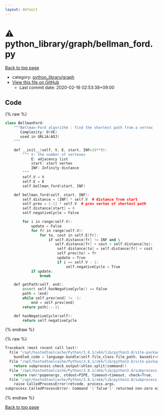 ```yaml
---
layout: default
---
```


<!-- mathjax config similar to math.stackexchange -->
<script type="text/javascript" async
  src="https://cdnjs.cloudflare.com/ajax/libs/mathjax/2.7.5/MathJax.js?config=TeX-MML-AM_CHTML">
</script>
<script type="text/x-mathjax-config">
  MathJax.Hub.Config({
    TeX: { equationNumbers: { autoNumber: "AMS" }},
    tex2jax: {
      inlineMath: [ ['$','$'] ],
      processEscapes: true
    },
    "HTML-CSS": { matchFontHeight: false },
    displayAlign: "left",
    displayIndent: "2em"
  });
</script>

<script type="text/javascript" src="https://cdnjs.cloudflare.com/ajax/libs/jquery/3.4.1/jquery.min.js"></script>
<script src="https://cdn.jsdelivr.net/npm/jquery-balloon-js@1.1.2/jquery.balloon.min.js" integrity="sha256-ZEYs9VrgAeNuPvs15E39OsyOJaIkXEEt10fzxJ20+2I=" crossorigin="anonymous"></script>
<script type="text/javascript" src="../../../assets/js/copy-button.js"></script>
<link rel="stylesheet" href="../../../assets/css/copy-button.css" />


# :warning: python_library/graph/bellman_ford.py

<a href="../../../index.html">Back to top page</a>

* category: <a href="../../../index.html#7e80885bc8a78dc63feed9f40126ba0e">python_library/graph</a>
* <a href="{{ site.github.repository_url }}/blob/master/python_library/graph/bellman_ford.py">View this file on GitHub</a>
    - Last commit date: 2020-02-16 02:53:38+09:00




## Code

<a id="unbundled"></a>
{% raw %}
```cpp
class BellmanFord:
    """Bellman-Ford algorithm : find the shortest path from a vertex
       Complexity: O(VE)
       used in GRL1A(AOJ)
    """

    def __init__(self, V, E, start, INF=10**9):
        """ V: the number of vertexes
            E: adjacency list
            start: start vertex
            INF: Infinity distance
        """
        self.V = V
        self.E = E
        self.bellman_ford(start, INF)

    def bellman_ford(self, start, INF):
        self.distance = [INF] * self.V  # distance from start
        self.prev = [-1] * self.V  # prev vertex of shortest path
        self.distance[start] = 0
        self.negativeCycle = False

        for i in range(self.V):
            update = False
            for fr in range(self.V):
                for to, cost in self.E[fr]:
                    if self.distance[fr] != INF and \
                       self.distance[fr] + cost < self.distance[to]:
                        self.distance[to] = self.distance[fr] + cost
                        self.prev[to] = fr
                        update = True
                        if i == self.V - 1:
                            self.negativeCycle = True
            if update:
                break

    def getPath(self, end):
        assert self.hasNegativeCycle() == False
        path = [end]
        while self.prev[end] != -1:
            end = self.prev[end]
        return path[::-1]

    def hasNegativeCycle(self):
        return self.negativeCycle

```
{% endraw %}

<a id="bundled"></a>
{% raw %}
```cpp
Traceback (most recent call last):
  File "/opt/hostedtoolcache/Python/3.8.1/x64/lib/python3.8/site-packages/onlinejudge_verify/docs.py", line 348, in write_contents
    bundled_code = language.bundle(self.file_class.file_path, basedir=self.cpp_source_path)
  File "/opt/hostedtoolcache/Python/3.8.1/x64/lib/python3.8/site-packages/onlinejudge_verify/languages/other.py", line 48, in bundle
    return subprocess.check_output(shlex.split(command))
  File "/opt/hostedtoolcache/Python/3.8.1/x64/lib/python3.8/subprocess.py", line 411, in check_output
    return run(*popenargs, stdout=PIPE, timeout=timeout, check=True,
  File "/opt/hostedtoolcache/Python/3.8.1/x64/lib/python3.8/subprocess.py", line 512, in run
    raise CalledProcessError(retcode, process.args,
subprocess.CalledProcessError: Command '['false']' returned non-zero exit status 1.

```
{% endraw %}

<a href="../../../index.html">Back to top page</a>

